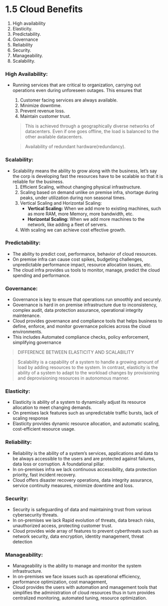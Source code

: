 # 1.5 Cloud Benefits

1. High availability
2. Elasticity.
3. Predictability.
4. Governance
5. Reliability
6. Security.
7. Manageability.
8. Scalability.

### High Availability:

- Running services that are critical to organization, carrying out operations even during unforeseen outages. This ensures that
    1. Customer facing services are always available.
    2. Minimize downtime.
    3. Prevent revenue loss.
    4. Maintain customer trust.
    
    > This is achieved through a geographically diverse networks of datacenters. Even if one goes offline, the load is balanced to the other available datacenters.
    > 
    
    > Availability of redundant hardware(redundancy).
    > 

### Scalability:

- Scalability means the ability to grow along with the business, let’s say the corp is developing fast the resources have to be scalable so that it is reliable for the business.
    1. Efficient Scaling, without changing physical infrastructure.
    2. Scaling based on demand unlike on premise infra, shortage during peaks, under utilization during non seasonal times.
    3. Vertical Scaling and Horizontal Scaling:
        - **Vertical Scaling:** When we add more to existing machines, such as more RAM, more Memory, more bandwidth, etc.
        - **Horizontal Scaling:** When we add more machines to the network, like adding a fleet of servers.
    4. With scaling we can achieve cost effective growth.

### Predictability:

- The ability to predict cost, performance, behavior of cloud resources.
- On premise infra can cause cost spikes, budgeting challenges, unpredictable performance impact, resource allocation issues, etc.
- The cloud infra provides us tools to monitor, manage, predict the cloud spending and performance.

### Governance:

- Governance is key to ensure that operations run smoothly and securely.
- Governance is hard in on premise infrastructure due to inconsistency, complex audit, data protection assurance, operational integrity maintenance.
- Cloud provides governance and compliance tools that helps business to define, enforce, and monitor governance policies across the cloud environments.
- This includes Automated compliance checks, policy enforcement, simplifying governance

> DIFFERENCE BETWEEN ELASTICITY AND SCALABILITY
> 

> Scalability is a capability of a system to handle a growing amount of load by adding resources to the system. In contrast, elasticity is the ability of a system to adapt to the workload changes by provisioning and deprovisioning resources in autonomous manner.
> 

### Elasticity:

- Elasticity is ability of a system to dynamically adjust its resource allocation to meet changing demands.
- On premises lack features such as unpredictable traffic bursts, lack of scaling response
- Elasticity provides dynamic resource allocation, and automatic scaling, cost-efficient resource usage.

### Reliability:

- Reliability is the ability of a system’s services, applications and data to be always accessible to the users and are protected against failures, data loss or corruption. A foundational pillar.
- In on-premises infra we lack continuous accessibility, data protection priority, fast incident recovery.
- Cloud offers disaster recovery operations, data integrity assurance, service continuity measures, minimize downtime and loss.

### Security:

- Security is safeguarding of data and maintaining trust from various cybersecurity threats.
- In on-premises we lack Rapid evolution of threats, data breach risks, unauthorized access, protecting customer trust.
- Cloud provides wide array of features to prevent cyberthreats such as network security, data encryption, identity management, threat detection

### Manageability:

- Manageability is the ability to manage and monitor the system infrastructure.
- In on-premises we face issues such as operational efficiency, performance optimization, cost management,
- Cloud provides the users with automation and management tools that simplifies the administration of cloud resources thus in turn provides centralized monitoring, automated tuning, resource optimization.